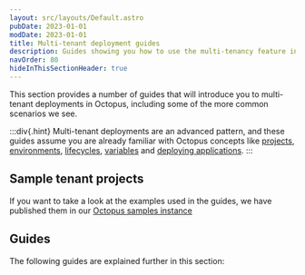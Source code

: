 ```yaml
---
layout: src/layouts/Default.astro
pubDate: 2023-01-01
modDate: 2023-01-01
title: Multi-tenant deployment guides
description: Guides showing you how to use the multi-tenancy feature in Octopus for common scenarios.
navOrder: 80
hideInThisSectionHeader: true
---
```


This section provides a number of guides that will introduce you to multi-tenant deployments in Octopus, including some of the more common scenarios we see.

:::div{.hint}
Multi-tenant deployments are an advanced pattern, and these guides assume you are already familiar with Octopus concepts like [projects](/docs/projects/), [environments](/docs/infrastructure/environments/), [lifecycles](/docs/releases/lifecycles/), [variables](/docs/projects/variables/) and [deploying applications](/docs/deployments).
:::

## Sample tenant projects

If you want to take a look at the examples used in the guides, we have published them in our [Octopus samples instance](https://samples.octopus.app/app#/Spaces-682)

## Guides

The following guides are explained further in this section:
